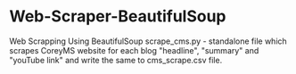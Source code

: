 # Web-Scraper-BeautifulSoup
Web Scrapping Using BeautifulSoup
scrape_cms.py - standalone file which scrapes CoreyMS website for each blog "headline", "summary" and "youTube link" and write the same to cms_scrape.csv file.
